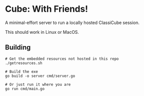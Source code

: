 # Cube: With Friends!

A minimal-effort server to run a locally hosted ClassiCube session.

This should work in Linux or MacOS.

## Building

```shell
# Get the embedded resources not hosted in this repo
./getresources.sh

# Build the exe
go build -o server cmd/server.go

# Or just run it where you are
go run cmd/main.go
```
